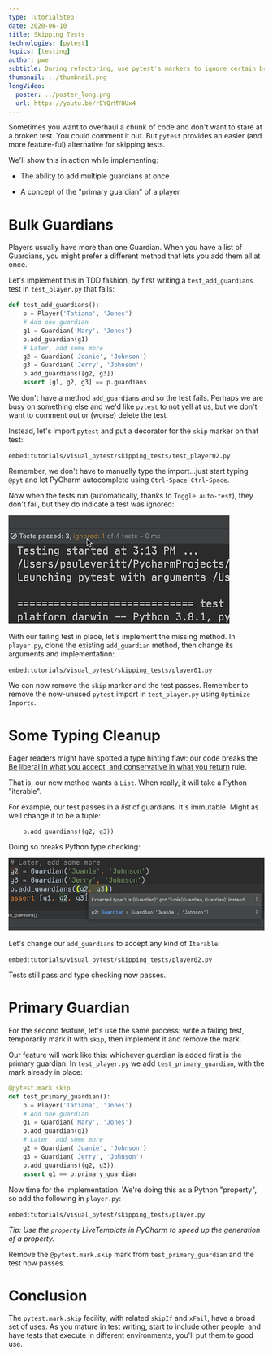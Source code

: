 ```yaml
---
type: TutorialStep
date: 2020-06-10
title: Skipping Tests
technologies: [pytest]
topics: [testing]
author: pwe
subtitle: During refactoring, use pytest's markers to ignore certain breaking tests.
thumbnail: ../thumbnail.png
longVideo:
  poster: ../poster_long.png
  url: https://youtu.be/rEYQrMY8Ux4
---
```


Sometimes you want to overhaul a chunk of code and don't want to stare at a broken test. 
You could comment it out. 
But `pytest` provides an easier (and more feature-ful) alternative for skipping tests.

We'll show this in action while implementing:

- The ability to add multiple guardians at once

- A concept of the "primary guardian" of a player

# Bulk Guardians

Players usually have more than one Guardian.
When you have a list of Guardians, you might prefer a different method that lets you add them all at once.

Let's implement this in TDD fashion, by first writing a `test_add_guardians` test in `test_player.py` that fails:

```python
def test_add_guardians():
    p = Player('Tatiana', 'Jones')
    # Add one guardian
    g1 = Guardian('Mary', 'Jones')
    p.add_guardian(g1)
    # Later, add some more
    g2 = Guardian('Joanie', 'Johnson')
    g3 = Guardian('Jerry', 'Johnson')
    p.add_guardians([g2, g3])
    assert [g1, g2, g3] == p.guardians
```

We don't have a method `add_guardians` and so the test fails.
Perhaps we are busy on something else and we'd like `pytest` to not yell at us, but we don't want to comment out or (worse) delete the test.

Instead, let's import `pytest` and put a decorator for the `skip` marker on that test:

`embed:tutorials/visual_pytest/skipping_tests/test_player02.py`

Remember, we don't have to manually type the import...just start typing `@pyt` and let PyCharm autocomplete using `Ctrl-Space Ctrl-Space`.

Now when the tests run (automatically, thanks to `Toggle auto-test`), they don't fail, but they do indicate a test was ignored:

![Ignored Tests](./ignored_tests.png)

With our failing test in place, let's implement the missing method. 
In `player.py`, clone the existing `add_guardian` method, then change its arguments and implementation:

`embed:tutorials/visual_pytest/skipping_tests/player01.py`

We can now remove the `skip` marker and the test passes. 
Remember to remove the now-unused `pytest` import in `test_player.py` using `Optimize Imports`.

# Some Typing Cleanup

Eager readers might have spotted a type hinting flaw: our code breaks the [Be liberal in what you accept, and conservative in what you return](https://m.oursky.com/type-hints-better-type-at-python-28de692c3a4b) rule.

That is, our new method wants a `List`. 
When really, it will take a Python "iterable".

For example, our test passes in a *list* of guardians. It's immutable. 
Might as well change it to be a tuple:

```
    p.add_guardians((g2, g3))
```

Doing so breaks Python type checking:

![Type Checking](./type_checking.png)

Let's change our `add_guardians` to accept any kind of `Iterable`:

`embed:tutorials/visual_pytest/skipping_tests/player02.py`

Tests still pass and type checking now passes.

# Primary Guardian

For the second feature, let's use the same process: write a failing test, temporarily mark it with `skip`, then implement it and remove the mark.

Our feature will work like this: whichever guardian is added first is the primary guardian.
In `test_player.py` we add `test_primary_guardian`, with the mark already in place:

```python
@pytest.mark.skip
def test_primary_guardian():
    p = Player('Tatiana', 'Jones')
    # Add one guardian
    g1 = Guardian('Mary', 'Jones')
    p.add_guardian(g1)
    # Later, add some more
    g2 = Guardian('Joanie', 'Johnson')
    g3 = Guardian('Jerry', 'Johnson')
    p.add_guardians((g2, g3))
    assert g1 == p.primary_guardian
```

Now time for the implementation.
We're doing this as a Python "property", so add the following in `player.py`:

`embed:tutorials/visual_pytest/skipping_tests/player.py`

*Tip: Use the `property` LiveTemplate in PyCharm to speed up the generation of a property.* 

Remove the `@pytest.mark.skip` mark from `test_primary_guardian` and the test now passes.

# Conclusion

The `pytest.mark.skip` facility, with related `skipIf` and `xFail`, have a broad set of uses.
As you mature in test writing, start to include other people, and have tests that execute in different environments, you'll put them to good use.
